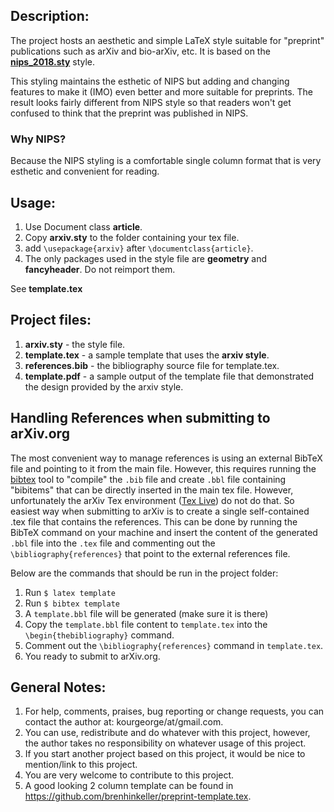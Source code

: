 ## Description:

The project hosts an aesthetic and simple LaTeX style suitable for "preprint"
publications such as arXiv and bio-arXiv, etc. It is based on the
[**nips_2018.sty**](https://media.nips.cc/Conferences/NIPS2018/Styles/nips_2018.sty)
style.

This styling maintains the esthetic of NIPS but adding and changing features to make it
(IMO) even better and more suitable for preprints. The result looks fairly different
from NIPS style so that readers won't get confused to think that the preprint was
published in NIPS.

### Why NIPS?

Because the NIPS styling is a comfortable single column format that is very esthetic and
convenient for reading.

## Usage:

1. Use Document class **article**.
2. Copy **arxiv.sty** to the folder containing your tex file.
3. add `\usepackage{arxiv}` after `\documentclass{article}`.
4. The only packages used in the style file are **geometry** and **fancyheader**. Do not
   reimport them.

See **template.tex**

## Project files:

1. **arxiv.sty** - the style file.
2. **template.tex** - a sample template that uses the **arxiv style**.
3. **references.bib** - the bibliography source file for template.tex.
4. **template.pdf** - a sample output of the template file that demonstrated the design
   provided by the arxiv style.

## Handling References when submitting to arXiv.org

The most convenient way to manage references is using an external BibTeX file and
pointing to it from the main file. However, this requires running the
[bibtex](http://www.bibtex.org/) tool to "compile" the `.bib` file and create `.bbl`
file containing "bibitems" that can be directly inserted in the main tex file. However,
unfortunately the arXiv Tex environment ([Tex Live](https://www.tug.org/texlive/)) do
not do that. So easiest way when submitting to arXiv is to create a single
self-contained .tex file that contains the references. This can be done by running the
BibTeX command on your machine and insert the content of the generated `.bbl` file into
the `.tex` file and commenting out the `\bibliography{references}` that point to the
external references file.

Below are the commands that should be run in the project folder:

1. Run `$ latex template`
2. Run `$ bibtex template`
3. A `template.bbl` file will be generated (make sure it is there)
4. Copy the `template.bbl` file content to `template.tex` into the
   `\begin{thebibliography}` command.
5. Comment out the `\bibliography{references}` command in `template.tex`.
6. You ready to submit to arXiv.org.

## General Notes:

1. For help, comments, praises, bug reporting or change requests, you can contact the
   author at: kourgeorge/at/gmail.com.
2. You can use, redistribute and do whatever with this project, however, the author
   takes no responsibility on whatever usage of this project.
3. If you start another project based on this project, it would be nice to mention/link
   to this project.
4. You are very welcome to contribute to this project.
5. A good looking 2 column template can be found in
   https://github.com/brenhinkeller/preprint-template.tex.
